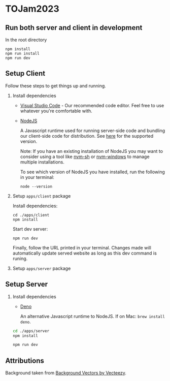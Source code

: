 # TOJam2023

## Run both server and client in development
In the root directory

```
npm install
npm run install
npm run dev
```

## Setup Client

Follow these steps to get things up and running.

1. Install dependencies

    - [Visual Studio Code](https://code.visualstudio.com/download) - Our recommended code editor. Feel free to use whatever you're comfortable with.

    - [NodeJS](https://nodejs.org/en/download)

        A Javascript runtime used for running server-side code and bundling our client-side code for distribution. See [here](./.nvmrc) for the supported version.

        Note: If you have an existing installation of NodeJS you may want to consider using a tool like [nvm-sh](https://github.com/nvm-sh/nvm) or [nvm-windows](https://github.com/coreybutler/nvm-windows) to manage multiple installations.

        To see which version of NodeJS you have installed, run the following in your terminal:
        ```
        node --version
        ```

1. Setup `apps/client` package

    Install dependencies:
    ```
    cd ./apps/client
    npm install
    ```

    Start dev server:
    ```
    npm run dev
    ```

    Finally, follow the URL printed in your terminal. Changes made will automatically update served website as long as this dev command is runing.

1. Setup `apps/server` package

## Setup Server

1. Install dependencies

    - [Deno](https://deno.com/manual@v1.34.0/getting_started/installation)

        An alternative Javascript runtime to NodeJS. If on Mac: `brew install deno`.
    ```bash
    cd ./apps/server
    npm install
    ```

    ```bash
    npm run dev
    ```
## Attributions

Background taken from  [Background Vectors by Vecteezy](https://www.vecteezy.com/free-vector/background).
